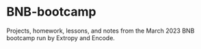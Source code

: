 # BNB-bootcamp
Projects, homework, lessons, and notes from the March 2023 BNB bootcamp run by Extropy and Encode.


